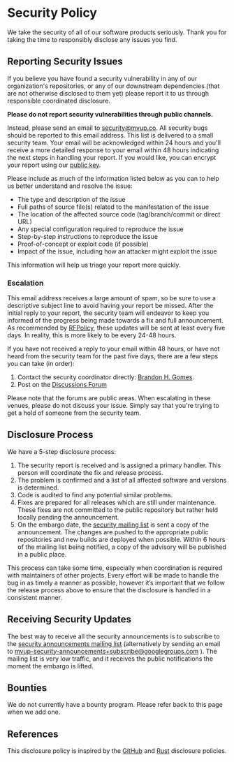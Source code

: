 # Security Policy

We take the security of all of our software products seriously. Thank you for taking the time to
responsibly disclose any issues you find.

## Reporting Security Issues

If you believe you have found a security vulnerability in any of our organization's repositories, or
any of our downstream dependencies (that are not otherwise disclosed to them yet) please report it
to us through responsible coordinated disclosure.

**Please do not report security vulnerabilities through public channels.**

Instead, please send an email to [security@mvup.co](mailto:security@mvup.co). All security bugs
should be reported to this email address. This list is delivered to a small security team. Your
email will be acknowledged within 24 hours and you'll receive a more detailed response to your email
within 48 hours indicating the next steps in handling your report. If you would like, you can
encrypt your report using our [public key](https://github.com/mvup/our-pgp-key).

Please include as much of the information listed below as you can to help us better understand and
resolve the issue:

- The type and description of the issue
- Full paths of source file(s) related to the manifestation of the issue
- The location of the affected source code (tag/branch/commit or direct URL)
- Any special configuration required to reproduce the issue
- Step-by-step instructions to reproduce the issue
- Proof-of-concept or exploit code (if possible)
- Impact of the issue, including how an attacker might exploit the issue

This information will help us triage your report more quickly.

### Escalation

This email address receives a large amount of spam, so be sure to use a descriptive subject line to
avoid having your report be missed. After the initial reply to your report, the security team will
endeavor to keep you informed of the progress being made towards a fix and full announcement. As
recommended by [RFPolicy](https://bhgomes.net/rfpolicy.txt), these updates will be sent at least
every five days. In reality, this is more likely to be every 24-48 hours.

If you have not received a reply to your email within 48 hours, or have not heard from the security
team for the past five days, there are a few steps you can take (in order):

1. Contact the security coordinator directly: [Brandon H. Gomes](mailto:bhgomes@pm.me).
2. Post on the [Discussions Forum](https://github.com/orgs/mvup/discussions)

Please note that the forums are public areas. When escalating in these venues, please do not discuss
your issue. Simply say that you're trying to get a hold of someone from the security team.

## Disclosure Process

We have a 5-step disclosure process:

1. The security report is received and is assigned a primary handler. This person will coordinate
   the fix and release process.
2. The problem is confirmed and a list of all affected software and versions is determined.
3. Code is audited to find any potential similar problems.
4. Fixes are prepared for all releases which are still under maintenance. These fixes are not
   committed to the public repository but rather held locally pending the announcement.
5. On the embargo date, the
   [security mailing list](https://groups.google.com/g/mvup-security-announcements)
   is sent a copy of the announcement. The changes are pushed to the appropriate public repositories
   and new builds are deployed when possible. Within 6 hours of the mailing list being notified, a
   copy of the advisory will be published in a public place.

This process can take some time, especially when coordination is required with maintainers of other
projects. Every effort will be made to handle the bug in as timely a manner as possible, however
it’s important that we follow the release process above to ensure that the disclosure is handled in
a consistent manner.

## Receiving Security Updates

The best way to receive all the security announcements is to subscribe to the
[security announcements mailing list](https://groups.google.com/g/mvup-security-announcements)
(alternatively by sending an email to
[mvup-security-announcements+subscribe@googlegroups.com](mailto:mvup-security-announcements+subscribe@googlegroups.com)
). The mailing list is very low traffic, and it receives the public notifications the moment the
embargo is lifted.

## Bounties

We do not currently have a bounty program. Please refer back to this page when we add one.

## References

This disclosure policy is inspired by the
[GitHub](https://github.com/github/.github/blob/main/SECURITY.md) and
[Rust](https://www.rust-lang.org/policies/security) disclosure policies.

